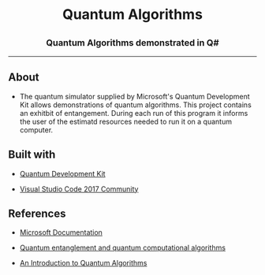 <h1 align="center">Quantum Algorithms</h1>
<h2 align="center"><sub>Quantum Algorithms demonstrated in Q#</sub></h2>

---
## About
* The quantum simulator supplied by Microsoft's Quantum Development Kit allows demonstrations of quantum algorithms. This project contains an exhitbit of entangement. During each run of this program it informs the user of the estimatd resources needed to run it on a quantum computer. 

## Built with
* [Quantum Development Kit](https://www.microsoft.com/en-us/quantum/development-kit)

* [Visual Studio Code 2017 Community](https://code.visualstudio.com/)

## References

* [Microsoft Documentation](https://docs.microsoft.com/en-us/quantum/machines)

* [Quantum entanglement and quantum computational
algorithms](https://www.ias.ac.in/article/fulltext/pram/056/02-03/0357-0365)

* [An Introduction to Quantum Algorithms](https://www.ias.ac.in/article/fulltext/pram/056/02-03/0357-0365)
